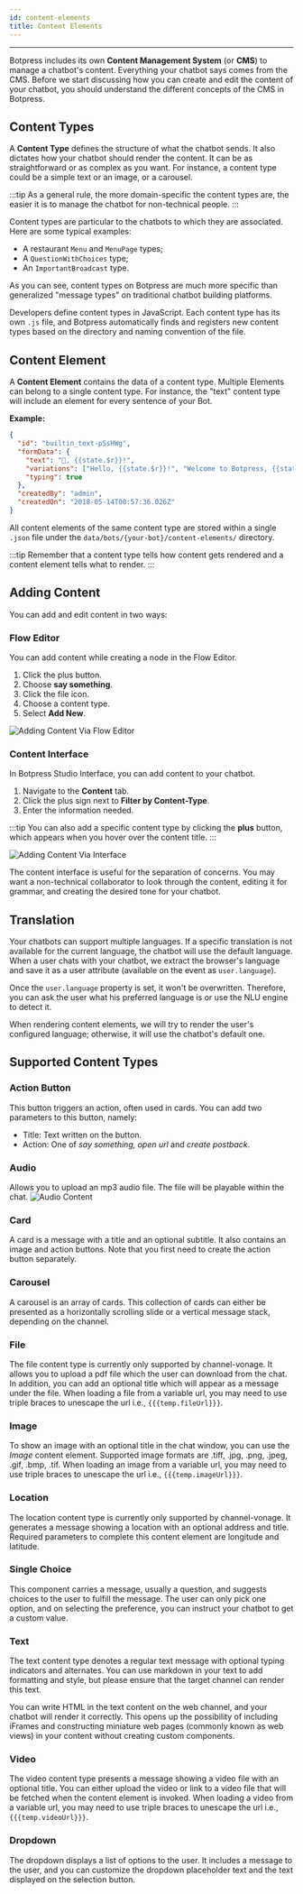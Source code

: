 ```yaml
---
id: content-elements
title: Content Elements
---
```


--------------------

Botpress includes its own **Content Management System** (or **CMS**) to manage a chatbot's content. Everything your chatbot says comes from the CMS. Before we start discussing how you can create and edit the content of your chatbot, you should understand the different concepts of the CMS in Botpress.

## Content Types

A **Content Type** defines the structure of what the chatbot sends. It also dictates how your chatbot should render the content. It can be as straightforward or as complex as you want. For instance, a content type could be a simple text or an image, or a carousel. 

:::tip
As a general rule, the more domain-specific the content types are, the easier it is to manage the chatbot for non-technical people.
:::

Content types are particular to the chatbots to which they are associated. Here are some typical examples:

- A restaurant `Menu` and `MenuPage` types;
- A `QuestionWithChoices` type;
- An `ImportantBroadcast` type.

As you can see, content types on Botpress are much more specific than generalized "message types" on traditional chatbot building platforms.

Developers define content types in JavaScript. Each content type has its own `.js` file, and Botpress automatically finds and registers new content types based on the directory and naming convention of the file.

## Content Element

A **Content Element** contains the data of a content type. Multiple Elements can belong to a single content type. For instance, the "text" content type will include an element for every sentence of your Bot.

**Example:**

```json
{
  "id": "builtin_text-pSsHWg",
  "formData": {
    "text": "👋, {{state.$r}}!",
    "variations": ["Hello, {{state.$r}}!", "Welcome to Botpress, {{state.$r}}!"],
    "typing": true
  },
  "createdBy": "admin",
  "createdOn": "2018-05-14T00:57:36.026Z"
}
```

All content elements of the same content type are stored within a single `.json` file under the `data/bots/{your-bot}/content-elements/` directory.

:::tip
Remember that a content type tells how content gets rendered and a content element tells what to render.
:::

## Adding Content

You can add and edit content in two ways:

### Flow Editor

You can add content while creating a node in the Flow Editor. 
1. Click the plus button.
1. Choose **say something**. 
1. Click the file icon.
1. Choose a content type.
1. Select **Add New**.

![Adding Content Via Flow Editor](/assets/add-content-flow.png)

### Content Interface

In Botpress Studio Interface, you can add content to your chatbot. 
1. Navigate to the **Content** tab.
1. Click the plus sign next to **Filter by Content-Type**. 
1. Enter the information needed.

:::tip
You can also add a specific content type by clicking the **plus** button, which appears when you hover over the content title.
:::

![Adding Content Via Interface](/assets/adding-content.png)

The content interface is useful for the separation of concerns. You may want a non-technical collaborator to look through the content, editing it for grammar, and creating the desired tone for your chatbot.

## Translation

Your chatbots can support multiple languages. If a specific translation is not available for the current language, the chatbot will use the default language. When a user chats with your chatbot, we extract the browser's language and save it as a user attribute (available on the event as `user.language`).

Once the `user.language` property is set, it won't be overwritten. Therefore, you can ask the user what his preferred language is or use the NLU engine to detect it.

When rendering content elements, we will try to render the user's configured language; otherwise, it will use the chatbot's default one.

## Supported Content Types

### Action Button

This button triggers an action, often used in cards. You can add two parameters to this button, namely:
- Title: Text written on the button.
- Action: One of _say something, open url_ and _create postback_.

### Audio

Allows you to upload an mp3 audio file. The file will be playable within the chat.
![Audio Content](/assets/audio-emulator.png)

### Card

A card is a message with a title and an optional subtitle. It also contains an image and action buttons. Note that you first need to create the action button separately.

### Carousel

A carousel is an array of cards. This collection of cards can either be presented as a horizontally scrolling slide or a vertical message stack, depending on the channel.

### File

The file content type is currently only supported by channel-vonage. It allows you to upload a pdf file which the user can download from the chat. In addition, you can add an optional title which will appear as a message under the file. When loading a file from a variable url, you may need to use triple braces to unescape the url i.e., ```{{{temp.fileUrl}}}```.

### Image

To show an image with an optional title in the chat window, you can use the _Image_ content element. Supported image formats are .tiff, .jpg, .png, .jpeg, .gif, .bmp, .tif. When loading an image from a variable url, you may need to use triple braces to unescape the url i.e., ```{{{temp.imageUrl}}}```.

### Location

The location content type is currently only supported by channel-vonage. It generates a message showing a location with an optional address and title. Required parameters to complete this content element are longitude and latitude.

### Single Choice

This component carries a message, usually a question, and suggests choices to the user to fulfill the message. The user can only pick one option, and on selecting the preference, you can instruct your chatbot to get a custom value.

### Text

The text content type denotes a regular text message with optional typing indicators and alternates. You can use markdown in your text to add formatting and style, but please ensure that the target channel can render this text. 

You can write HTML in the text content on the web channel, and your chatbot will render it correctly. This opens up the possibility of including iFrames and constructing miniature web pages (commonly known as web views) in your content without creating custom components.

### Video

The video content type presents a message showing a video file with an optional title. You can either upload the video or link to a video file that will be fetched when the content element is invoked. When loading a video from a variable url, you may need to use triple braces to unescape the url i.e., ```{{{temp.videoUrl}}}```.

### Dropdown 

The dropdown displays a list of options to the user. It includes a message to the user, and you can customize the dropdown placeholder text and the text displayed on the selection button.